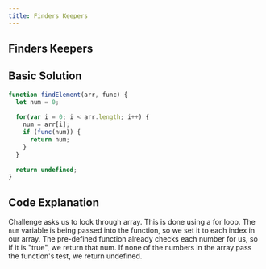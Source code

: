 ```yaml
---
title: Finders Keepers
---
```

## Finders Keepers

## Basic Solution

<!-- The article goes here, in GitHub-flavored Markdown. Feel free to add YouTube videos, images, and CodePen/JSBin embeds  -->

```javascript
function findElement(arr, func) {
  let num = 0;
  
  for(var i = 0; i < arr.length; i++) {
    num = arr[i];
    if (func(num)) {
      return num;
    }
  }
  
  return undefined;
}
```

## Code Explanation

Challenge asks us to look through array. This is done using a for loop.
The ```num``` variable is being passed into the function, so we set it to each index in our array.
The pre-defined function already checks each number for us, so if it is "true", we return that num.
If none of the numbers in the array pass the function's test, we return undefined.
